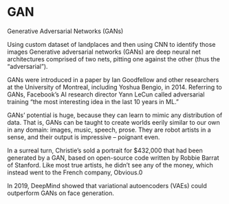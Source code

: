 # GAN
Generative Adversarial Networks (GANs)

Using custom dataset of landplaces and then using CNN to identify those images
Generative adversarial networks (GANs) are deep neural net architectures comprised of two nets, pitting one against the other (thus the “adversarial”).

GANs were introduced in a paper by Ian Goodfellow and other researchers at the University of Montreal, including Yoshua Bengio, in 2014. Referring to GANs, Facebook’s AI research director Yann LeCun called adversarial training “the most interesting idea in the last 10 years in ML.”

GANs’ potential is huge, because they can learn to mimic any distribution of data. That is, GANs can be taught to create worlds eerily similar to our own in any domain: images, music, speech, prose. They are robot artists in a sense, and their output is impressive – poignant even.

In a surreal turn, Christie’s sold a portrait for $432,000 that had been generated by a GAN, based on open-source code written by Robbie Barrat of Stanford. Like most true artists, he didn’t see any of the money, which instead went to the French company, Obvious.0

In 2019, DeepMind showed that variational autoencoders (VAEs) could outperform GANs on face generation.
